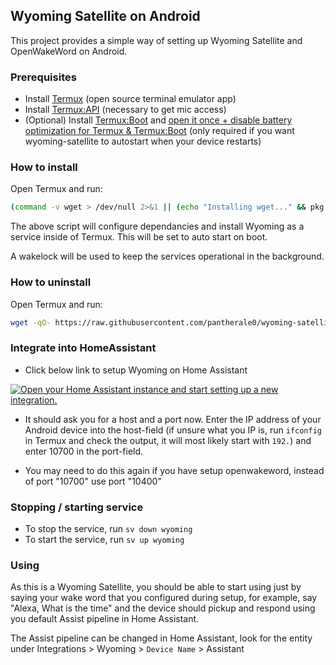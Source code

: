 ## Wyoming Satellite on Android

This project provides a simple way of setting up Wyoming Satellite and OpenWakeWord on Android.

### Prerequisites

- Install [Termux](https://github.com/termux/termux-app) (open source terminal emulator app)
- Install [Termux:API](https://github.com/termux/termux-api) (necessary to get mic access)
- (Optional) Install [Termux:Boot](https://github.com/termux/termux-boot) and [open it once + disable battery optimization for Termux & Termux:Boot](https://wiki.termux.com/wiki/Termux:Boot) (only required if you want wyoming-satellite to autostart when your device restarts)

### How to install

Open Termux and run:

``` Bash
(command -v wget > /dev/null 2>&1 || (echo "Installing wget..." && pkg install -y wget)) && bash <(wget -qO- https://raw.githubusercontent.com/pantherale0/wyoming-satellite-termux/refs/heads/main/install.sh)

```

The above script will configure dependancies and install Wyoming as a service inside of Termux. This will be set to auto start on boot.

A wakelock will be used to keep the services operational in the background.

### How to uninstall

Open Termux and run:

``` Bash
wget -qO- https://raw.githubusercontent.com/pantherale0/wyoming-satellite-termux/refs/heads/main/uninstall.sh | bash
```

### Integrate into HomeAssistant

- Click below link to setup Wyoming on Home Assistant

[![Open your Home Assistant instance and start setting up a new integration.](https://my.home-assistant.io/badges/config_flow_start.svg)](https://my.home-assistant.io/redirect/config_flow_start/?domain=wyoming)

- It should ask you for a host and a port now. Enter the IP address of your Android device into the host-field (if unsure what you IP is, run `ifconfig` in Termux and check the output, it will most likely start with `192.`) and enter 10700 in the port-field.

- You may need to do this again if you have setup openwakeword, instead of port "10700" use port "10400"

### Stopping / starting service

- To stop the service, run `sv down wyoming`
- To start the service, run `sv up wyoming`

### Using

As this is a Wyoming Satellite, you should be able to start using just by saying your wake word that you configured during setup, for example, say "Alexa, What is the time" and the device should pickup and respond using you default Assist pipeline in Home Assistant. 

The Assist pipeline can be changed in Home Assistant, look for the entity under Integrations > Wyoming > `Device Name` > Assistant
